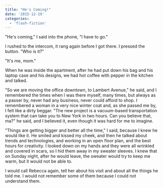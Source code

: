 ```yaml
---
title: "He's Coming!"
date: '2015-12-19'
categories:
  - 'flash-fiction'
---
```


"He's coming," I said into the phone, "I have to go."

<!-- truncate -->


I rushed to the intercom, it rang again before I got there. I pressed the
button. "Who is it?"

"It's me, mom."

When he was inside the apartment, after he had put down his bag and his laptop
case and his designs, we had hot coffee with pepper in the kitchen and talked.

"So we are moving the office downtown, to Lambert Avenue," he said, and I
remembered the times when I was there myself, many times, but always as a passer
by, never had any business, never could afford to shop. I remembered a woman in
a very nice winter coat and, as she passed me by, I felt like a dirty beggar.
"The new project is a vacuum-based transportation system that can take you to
New York in two hours. Can you believe that, ma?" he said, and I believed it,
even though it was hard for me to imagine.

"Things are getting bigger and better all the time," I said, because I knew he
would like it. He smiled and kissed my cheek, and then he talked about trends
and technologies, and working in an open floor plan, and the best hours for
creativity. I looked down on my hands and they were all wrinkled and covered in
scars, so I hid them away in my sweater sleeves. I knew that on Sunday night,
after he would leave, the sweater would try to keep me warm, but it would not be
able to.

I would call Rebecca again, tell her about his visit and about all the things he
told me. I would not remember some of them because I could not understand them.
